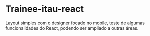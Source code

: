 # Trainee-itau-react
Layout simples com o designer focado no mobile, teste de algumas funcionalidades do React, podendo ser ampliado a outras áreas.  
